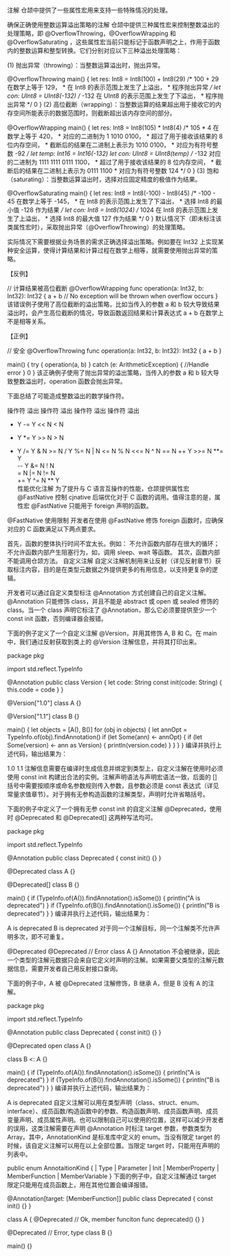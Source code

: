 注解
仓颉中提供了一些属性宏用来支持一些特殊情况的处理。

确保正确使用整数运算溢出策略的注解
仓颉中提供三种属性宏来控制整数溢出的处理策略，即 @OverflowThrowing，@OverflowWrapping 和 @OverflowSaturating ，这些属性宏当前只能标记于函数声明之上，作用于函数内的整数运算和整型转换。它们分别对应以下三种溢出处理策略：

(1) 抛出异常（throwing）：当整数运算溢出时，抛出异常。

@OverflowThrowing
main() {
    let res: Int8 = Int8(100) + Int8(29)
    /* 100 + 29 在数学上等于 129，
     * 在 Int8 的表示范围上发生了上溢出，
     * 程序抛出异常
     */
    let con: UInt8 = UInt8(-132)
    /* -132 在 UInt8 的表示范围上发生了下溢出，
     * 程序抛出异常
     */
    0
}
(2) 高位截断（wrapping）：当整数运算的结果超出用于接收它的内存空间所能表示的数据范围时，则截断超出该内存空间的部分。

@OverflowWrapping
main() {
    let res: Int8 = Int8(105) * Int8(4)
    /* 105 * 4 在数学上等于 420，
     * 对应的二进制为 1 1010 0100，
     * 超过了用于接收该结果的 8 位内存空间，
     * 截断后的结果在二进制上表示为 1010 0100，
     * 对应为有符号整数 -92
     */
    let temp: Int16 = Int16(-132)
    let con: UInt8 = UInt8(temp)
    /* -132 对应的二进制为 1111 1111 0111 1100，
     * 超过了用于接收该结果的 8 位内存空间，
     * 截断后的结果在二进制上表示为 0111 1100
     * 对应为有符号整数 124
     */
    0
}
(3) 饱和（saturating）：当整数运算溢出时，选择对应固定精度的极值作为结果。

@OverflowSaturating
main() {
    let res: Int8 = Int8(-100) - Int8(45)
    /* -100 - 45 在数学上等于 -145，
     * 在 Int8 的表示范围上发生了下溢出，
     * 选择 Int8 的最小值 -128 作为结果
     */
    let con: Int8 = Int8(1024)
    /* 1024 在 Int8 的表示范围上发生了上溢出，
     * 选择 Int8 的最大值 127 作为结果
     */
    0
}
默认情况下（即未标注该类属性宏时），采取抛出异常（@OverflowThrowing）的处理策略。

实际情况下需要根据业务场景的需求正确选择溢出策略。例如要在 Int32 上实现某种安全运算，使得计算结果和计算过程在数学上相等，就需要使用抛出异常的策略。

【反例】

// 计算结果被高位截断
@OverflowWrapping
func operation(a: Int32, b: Int32): Int32 {
    a + b // No exception will be thrown when overflow occurs
}
该错误例子使用了高位截断的溢出策略，比如当传入的参数 a 和 b 较大导致结果溢出时，会产生高位截断的情况，导致函数返回结果和计算表达式 a + b 在数学上不是相等关系。

【正例】

// 安全
@OverflowThrowing
func operation(a: Int32, b: Int32): Int32 {
    a + b
}

main() {
    try {
        operation(a, b)
    } catch (e: ArithmeticException) {
        //Handle error
    }
    0
}
该正确例子使用了抛出异常的溢出策略，当传入的参数 a 和 b 较大导致整数溢出时，operation 函数会抛出异常。

下面总结了可能造成整数溢出的数学操作符。

操作符	溢出	操作符	溢出	操作符	溢出	操作符	溢出
+	Y	-=	Y	<<	N	<	N
-	Y	*=	Y	>>	N	>	N
*	Y	/=	Y	&	N	>=	N
/	Y	%=	N	|	N	<=	N
%	N	<<=	N	^	N	==	N
++	Y	>>=	N	**=	Y		
--	Y	&=	N	!	N		
=	N	|=	N	!=	N		
+=	Y	^=	N	**	Y		
性能优化注解
为了提升与 C 语言互操作的性能，仓颉提供属性宏 @FastNative 控制 cjnative 后端优化对于 C 函数的调用。值得注意的是，属性宏 @FastNative 只能用于 foreign 声明的函数。

@FastNative 使用限制
开发者在使用 @FastNative 修饰 foreign 函数时，应确保对应的 C 函数满足以下两点要求。

首先，函数的整体执行时间不宜太长。例如：
不允许函数内部存在很大的循环；
不允许函数内部产生阻塞行为，如，调用 sleep、wait 等函数。
其次，函数内部不能调用仓颉方法。
自定义注解
自定义注解机制用来让反射（详见反射章节）获取标注内容，目的是在类型元数据之外提供更多的有用信息，以支持更复杂的逻辑。

开发者可以通过自定义类型标注 @Annotation 方式创建自己的自定义注解。@Annotation 只能修饰 class，并且不能是 abstract 或 open 或 sealed 修饰的 class。当一个 class 声明它标注了 @Annotation，那么它必须要提供至少一个 const init 函数，否则编译器会报错。

下面的例子定义了一个自定义注解 @Version，并用其修饰 A, B 和 C。在 main 中，我们通过反射获取到类上的 @Version 注解信息，并将其打印出来。

package pkg

import std.reflect.TypeInfo

@Annotation
public class Version {
    let code: String
    const init(code: String) {
        this.code = code
    }
}

@Version["1.0"]
class A {}

@Version["1.1"]
class B {}

main() {
    let objects = [A(), B()]
    for (obj in objects) {
        let annOpt = TypeInfo.of(obj).findAnnotation<Version>()
        if (let Some(ann) <- annOpt) {
            if (let Some(version) <- ann as Version) {
                println(version.code)
            }
        }
    }
}
编译并执行上述代码，输出结果为：

1.0
1.1
注解信息需要在编译时生成信息并绑定到类型上，自定义注解在使用时必须使用 const init 构建出合法的实例。注解声明语法与声明宏语法一致，后面的 [] 括号中需要按顺序或命名参数规则传入参数，且参数必须是 const 表达式（详见常量求值章节）。对于拥有无参构造函数的注解类型，声明时允许省略括号。

下面的例子中定义了一个拥有无参 const init 的自定义注解 @Deprecated，使用时 @Deprecated 和 @Deprecated[] 这两种写法均可。

package pkg

import std.reflect.TypeInfo

@Annotation
public class Deprecated {
    const init() {}
}

@Deprecated
class A {}

@Deprecated[]
class B {}

main() {
    if (TypeInfo.of(A()).findAnnotation<Deprecated>().isSome()) {
        println("A is deprecated")
    }
    if (TypeInfo.of(B()).findAnnotation<Deprecated>().isSome()) {
        println("B is deprecated")
    }
}
编译并执行上述代码，输出结果为：

A is deprecated
B is deprecated
对于同一个注解目标，同一个注解类不允许声明多次，即不可重复。

@Deprecated
@Deprecated // Error
class A {}
Annotation 不会被继承，因此一个类型的注解元数据只会来自它定义时声明的注解。如果需要父类型的注解元数据信息，需要开发者自己用反射接口查询。

下面的例子中，A 被 @Deprecated 注解修饰，B 继承 A，但是 B 没有 A 的注解。

package pkg

import std.reflect.TypeInfo

@Annotation
public class Deprecated {
    const init() {}
}

@Deprecated
open class A {}

class B <: A {}

main() {
    if (TypeInfo.of(A()).findAnnotation<Deprecated>().isSome()) {
        println("A is deprecated")
    }
    if (TypeInfo.of(B()).findAnnotation<Deprecated>().isSome()) {
        println("B is deprecated")
    }
}
编译并执行上述代码，输出结果为：

A is deprecated
自定义注解可以用在类型声明（class、struct、enum、interface）、成员函数/构造函数中的参数、构造函数声明、成员函数声明、成员变量声明、成员属性声明。也可以限制自己可以使用的位置，这样可以减少开发者的误用，这类注解需要在声明 @Annotation 时标注 target 参数，参数类型为 Array<AnnotationKind>。其中，AnnotationKind 是标准库中定义的 enum。当没有限定 target 的时候，该自定义注解可以用在以上全部位置。当限定 target 时，只能用在声明的列表中。

public enum AnnotaitionKind {
    | Type
    | Parameter
    | Init
    | MemberProperty
    | MemberFunction
    | MemberVariable
}
下面的例子中，自定义注解通过 target 限定只能用在成员函数上，用在其他位置会编译报错。


@Annotation[target: [MemberFunction]]
public class Deprecated {
    const init() {}
}

class A {
    @Deprecated // Ok, member funciton
    func deprecated() {}
}

@Deprecated // Error, type
class B {}

main() {}